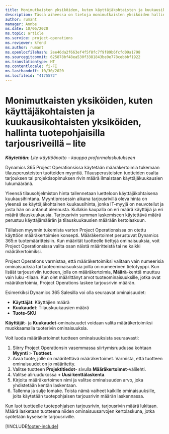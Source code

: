 ```yaml
---
title: Monimutkaisten yksiköiden, kuten käyttäjäkohtaisten ja kuukausikohtaisten yksiköiden, hallinta tuotepohjaisilla tarjousriveillä – lite
description: Tässä aiheessa on tietoja monimutkaisten yksiköiden hallinnasta tuotepohjaisilla tarjousriveillä
author: rumant
manager: Annbe
ms.date: 10/06/2020
ms.topic: article
ms.service: project-operations
ms.reviewer: kfend
ms.author: rumant
ms.openlocfilehash: 2ee46da2f663ef4f5f8fc7f9f89b6fcfd09a1798
ms.sourcegitcommit: 625878bf48ea530f3381843be0e778cebbbf1922
ms.translationtype: HT
ms.contentlocale: fi-FI
ms.lasthandoff: 10/30/2020
ms.locfileid: "4175572"
---
```

# <a name="managing-complex-units-such-as-per-user-per-month-for-product-based-quote-lines---lite"></a>Monimutkaisten yksiköiden, kuten käyttäjäkohtaisten ja kuukausikohtaisten yksiköiden, hallinta tuotepohjaisilla tarjousriveillä – lite

_**Käytetään:** Lite-käyttöönotto – kauppa proformalaskutukseen_

Dynamics 365 Project Operationsissa käytetään määräkertoimia tukemaan tilausperusteisten tuotteiden myyntiä. Tilausperusteisten tuotteiden osalta tarjouksen tai projektisopimuksen rivin määrä ilmaistaan käyttäjäkuukausien lukumääränä.

Yleensä tilausohjelmiston hinta tallennetaan luetteloon käyttäjäkohtaisena kuukausihintana. Myyntiprosessin aikana tarjousrivillä oleva hinta on yleensä se käyttäjäkohtainen kuukausihinta, jonka IT-myyjä on neuvotellut ja josta hän on antanut alennusta. Kullakin kaupalla on eri määrä käyttäjiä ja eri määrä tilauskuukausia. Tarjousrivin summan laskemiseen käytettävä määrä perustuu käyttäjämäärän ja tilauskuukausien määrään kertolaskuun.

Tällaisen myynnin tukemista varten Project Operationsissa on otettu käyttöön määräkertoimien konsepti. Määräkertoimet perustuvat Dynamics 365:n tuotemääritteisiin. Kun määrität tuotteelle tiettyjä ominaisuuksia, voit Project Operationsissa valita osan näistä määritteistä tai ne kaikki määräkertoimiksi.

Project Operations varmistaa, että määräkertoimiksi valitaan vain numeerisia ominaisuuksia tai tuoteominaisuuksia joilla on numeerinen tietotyyppi. Kun lisäät tarjousriviin tuotteen, jolla on määräkertoimia, **Määrä**-kenttä muuttuu vain luku -tilaan. Kun olet määrittänyt arvot tuoteominaisuuksille, jotka ovat määräkertoimia, Project Operations laskee tarjousrivin määrän.

Esimerkiksi Dynamics 365 Salesilla voi olla seuraavat ominaisuudet:

- **Käyttäjät**: Käyttäjien määrä
- **Kuukaudet**: Tilauskuukausien määrä
- **Tuote-SKU**

**Käyttäjät**- ja **Kuukaudet**-ominaisuudet voidaan valita määräkertoimiksi muokkaamalla tuoterivin ominaisuuksia.

Voit luoda määräkertoimet tuotteen ominaisuuksista seuraavasti:

1. Siirry Project Operationsin vasemmassa siirtymisruudussa kohtaan **Myynti** > **Tuotteet**.
2. Avaa tuote, jolle on määritettävä määräkertoimet. Varmista, että tuotteen ominaisuudet on jo määritetty.
3. Valitse tuotteen **Projektitiedot**- sivulla **Määräkertoimet**-välilehti.
4. Valitse aliruudukossa **+ Uusi kenttälaskenta**.
5. Kirjoita määräkertoimen nimi ja valitse ominaisuuden arvo, joka yhdistetään kentän laskentaan.
6. Tallenna ja sulje lomake. Toista nämä vaiheet kaikille ominaisuuksille, joita käytetään tuotepohjaisen tarjousrivin määrän laskennassa.

Kun luot tuotteelle tuotepohjaisen tarjousrivin, tarjousrivin määrä lukitaan. Määrä lasketaan tuotteena niiden ominaisuusarvojen kertolaskuna, jotka syötetään kyseiselle tarjousriville.


[!INCLUDE[footer-include](../../includes/footer-banner.md)]